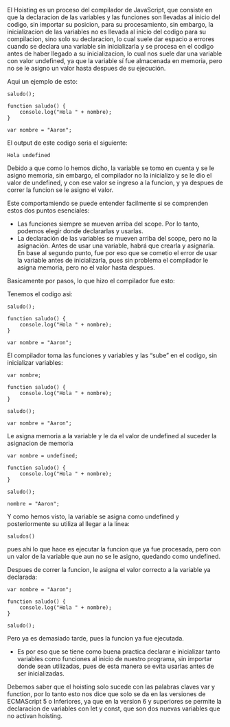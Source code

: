 El Hoisting es un proceso del compilador de JavaScript, que consiste en que la declaracion de las variables y las funciones son llevadas al inicio del codigo, sin importar su posicion, para su procesamiento, sin embargo, la inicializacion de las variables no es llevada al inicio del codigo para su compilacion, sino solo su declaracion, lo cual suele dar espacio a errores cuando se declara una variable sin inicializarla y se procesa en el codigo antes de haber llegado a su inicializacion, lo cual nos suele dar una variable con valor undefined, ya que la variable sí fue almacenada en memoria, pero no se le asigno un valor hasta despues de su ejecución.

Aqui un ejemplo de esto:
```
saludo();

function saludo() {
    console.log("Hola " + nombre);
}

var nombre = "Aaron";
```

El output de este codigo seria el siguiente:

```
Hola undefined
```

Debido a que como lo hemos dicho, la variable se tomo en cuenta y se le asigno memoria, sin embargo, el compilador no la inicializo y se le dio el valor de undefined, y con ese valor se ingreso a la funcion, y ya despues de correr la funcion se le asigno el valor.

Este comportamiendo se puede entender facilmente si se comprenden estos dos puntos esenciales:

* Las funciones siempre se mueven arriba del scope. Por lo tanto, podemos elegir donde declararlas y usarlas.
* La declaración de las variables se mueven arriba del scope, pero no la asignación. Antes de usar una variable, habrá que crearla y asignarla.
En base al segundo punto, fue por eso que se cometio el error de usar la variable antes de inicializarla, pues sin problema el compilador le asigna memoria, pero no el valor hasta despues.

Basicamente por pasos, lo que hizo el compilador fue esto:

Tenemos el codigo asi:

```
saludo();

function saludo() {
    console.log("Hola " + nombre);
}

var nombre = "Aaron";
```

El compilador toma las funciones y variables y las “sube” en el codigo, sin inicializar variables:

```
var nombre;

function saludo() {
    console.log("Hola " + nombre);
}

saludo();

var nombre = "Aaron";
```

Le asigna memoria a la variable y le da el valor de undefined al suceder la asignacion de memoria

```
var nombre = undefined;

function saludo() {
    console.log("Hola " + nombre);
}

saludo();

nombre = "Aaron";
```

Y como hemos visto, la variable se asigna como undefined y posteriormente su utiliza al llegar a la linea:
```
saludos()
```

pues ahi lo que hace es ejecutar la funcion que ya fue procesada, pero con un valor de la variable que aun no se le asigno, quedando como undefined.

Despues de correr la funcion, le asigna el valor correcto a la variable ya declarada:

```
var nombre = "Aaron";

function saludo() {
    console.log("Hola " + nombre);
}

saludo();
```

Pero ya es demasiado tarde, pues la funcion ya fue ejecutada.

* Es por eso que se tiene como buena practica declarar e inicializar tanto variables como funciones al inicio de nuestro programa, sin importar donde sean utilizadas, pues de esta manera se evita usarlas antes de ser inicializadas.

Debemos saber que el hoisting solo sucede con las palabras claves var y function, por lo tanto esto nos dice que solo se da en las versiones de ECMAScript 5 o Inferiores, ya que en la version 6 y superiores se permite la declaracion de variables con let y const, que son dos nuevas variables que no activan hoisting.